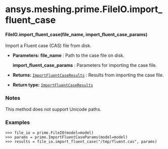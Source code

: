 <a id="ansys-meshing-prime-fileio-import-fluent-case"></a>

# ansys.meshing.prime.FileIO.import_fluent_case

<a id="ansys.meshing.prime.FileIO.import_fluent_case"></a>

#### FileIO.import_fluent_case(file_name, import_fluent_case_params)

Import a Fluent case (CAS) file from disk.

* **Parameters:**
  **file_name**
  : Path to the case file on disk.

  **import_fluent_case_params**
  : Parameters for importing the case file.
* **Returns:**
  [`ImportFluentCaseResults`](ansys.meshing.prime.ImportFluentCaseResults.md#ansys.meshing.prime.ImportFluentCaseResults)
  : Results from importing the case file.
* **Return type:**
  [`ImportFluentCaseResults`](ansys.meshing.prime.ImportFluentCaseResults.md#ansys.meshing.prime.ImportFluentCaseResults)

### Notes

This method does not support Unicode paths.

### Examples

```pycon
>>> file_io = prime.FileIO(model=model)
>>> params = prime.ImportFluentCaseParams(model=model)
>>> results = file_io.import_fluent_case("/tmp/fluent.cas", params)
```

<!-- !! processed by numpydoc !! -->
